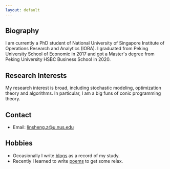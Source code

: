 ```yaml
---
layout: default
---
```


## Biography

I am currently a PhD student of National University of Singapore Institute of Operations Research and Analytics (IORA). I graduated from Peking University School of Economic in 2017 and got a Master's degree from Peking University HSBC Business School in 2020. 

## Research Interests

My research interest is broad, including stochastic modeling, optimization theory and algorithms. In particular, I am a big funs of conic programming theory. 

## Contact

- Email: linsheng.z@u.nus.edu

## Hobbies

- Occasionally I write [blogs](https://zhuanglinsheng.github.io/res/blogs.html) as a record of my study. 
- Recently I learned to write [poems](https://zhuanglinsheng.github.io/res/poems.html) to get some relax. 

<br>

<br>